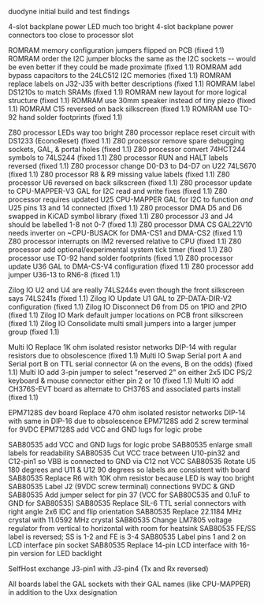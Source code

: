 duodyne initial build and test findings

4-slot backplane power LED much too bright
4-slot backplane power connectors too close to processor slot

ROMRAM memory configuration jumpers flipped on PCB (fixed 1.1)
ROMRAM order the I2C jumper blocks the same as the I2C sockets -- would be even better if they could be made proximate (fixed 1.1)
ROMRAM add bypass capacitors to the 24LC512 I2C memories (fixed 1.1)
ROMRAM replace labels on J32-J35 with better descriptions (fixed 1.1)
ROMRAM label DS1210s to match SRAMs (fixed 1.1)
ROMRAM new layout for more logical structure (fixed 1.1)
ROMRAM use 30mm speaker instead of tiny piezo (fixed 1.1)
ROMRAM C15 reversed on back silkscreen (fixed 1.1)
ROMRAM use TO-92 hand solder footprints (fixed 1.1)

Z80 processor LEDs way too bright
Z80 processor replace reset circuit with DS1233 (EconoReset) (fixed 1.1)
Z80 processor remove spare debugging sockets, GAL, & portal holes (fixed 1.1)
Z80 processor convert 74HCT244 symbols to 74LS244 (fixed 1.1)
Z80 processor RUN and HALT labels reversed (fixed 1.1)
Z80 processor change D0-D3 to D4-D7 on U22 74LS670 (fixed 1.1)
Z80 processor R8 & R9 missing value labels (fixed 1.1)
Z80 processor U6 reversed on back silkscreen (fixed 1.1)
Z80 processor update to CPU-MAPPER-V3 GAL for I2C read and write fixes (fixed 1.1)
Z80 processor requires updated U25 CPU-MAPPER GAL for I2C to function *and* U25 pins 13 and 14 connected (fixed 1.1)
Z80 processor DMA D5 and D6 swapped in KiCAD symbol library (fixed 1.1)
Z80 processor J3 and J4 should be labelled 1-8 not 0-7 (fixed 1.1)
Z80 processor DMA CS GAL22V10 needs inverter on ~CPU-BUSACK for DMA-CS1 and DMA-CS2 (fixed 1.1)
Z80 processor interrupts on IM2 reversed relative to CPU (fixed 1.1)
Z80 processor add optional/experimental system tick timer (fixed 1.1)
Z80 processor use TO-92 hand solder footprints (fixed 1.1)
Z80 processor update U36 GAL to DMA-CS-V4 configuration (fixed 1.1)
Z80 processor add jumper U36-13 to RN6-8 (fixed 1.1)

Zilog IO U2 and U4 are really 74LS244s even though the front silkscreen says 74LS241s (fixed 1.1)
Zilog IO Update U1 GAL to ZP-DATA-DIR-V2 configuration (fixed 1.1)
Zilog IO Disconnect D6 from D5 on 1PIO and 2PIO (fixed 1.1)
Zilog IO Mark default jumper locations on PCB front silkscreen (fixed 1.1)
Zilog IO Consolidate multi small jumpers into a larger jumper group (fixed 1.1)

Multi IO Replace 1K ohm isolated resistor networks DIP-14 with regular resistors due to obsolescence (fixed 1.1)
Multi IO Swap Serial port A and Serial port B on TTL serial connector (A on the evens, B on the odds) (fixed 1.1)
Multi IO add 3-pin jumper to select "reserved 2" on either 2x5 IDC PS/2 keyboard & mouse connector either pin 2 or 10 (fixed 1.1)
Multi IO add CH376S-EVT board as alternate to CH376S and associated parts install (fixed 1.1)

EPM7128S dev board Replace 470 ohm isolated resistor networks DIP-14 with same in DIP-16 due to obsolescence
EPM7128S add 2 screw terminal for 9VDC
EPM7128S add VCC and GND lugs for logic probe

SAB80535 add VCC and GND lugs for logic probe
SAB80535 enlarge small labels for readability
SAB80535 Cut VCC trace between U10-pin32 and C12-pin1 so VBB is connected to GND via C12 not VCC
SAB80535 Rotate U5 180 degrees and U11 & U12 90 degrees so labels are consistent with board
SAB80535 Replace R6 with 10K ohm resistor because LED is way too bright
SAB80535 Label J2 (9VDC screw terminal) connections 9VDC & GND
SAB80535 Add jumper select for pin 37 (VCC for SAB80C535 and 0.1uF to GND for SAB80535)
SAB80535 Replace SIL-6 TTL serial connectors with right angle 2x6 IDC and flip orientation
SAB80535 Replace 22.1184 MHz crystal with 11.0592 MHz crystal
SAB80535 Change LM7805 voltage regulator from vertical to horizontal with room for heatsink
SAB80535 FE/SS label is reversed; SS is 1-2 and FE is 3-4
SAB80535 Label pins 1 and 2 on LCD interface pin socket
SAB80535 Replace 14-pin LCD interface with 16-pin version for LED backlight

SelfHost exchange J3-pin1 with J3-pin4 (Tx and Rx reversed)

All boards label the GAL sockets with their GAL names (like CPU-MAPPER) in addition to the Uxx designation
